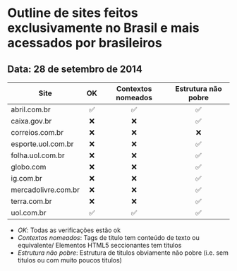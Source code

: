 # Outline de sites feitos exclusivamente no Brasil e mais acessados por brasileiros

## Data: 28 de setembro de 2014

Site                | OK                 | Contextos nomeados | Estrutura não pobre
------------------- | :----------------: | :----------------: | :------------------:
abril.com.br        | :white_check_mark: | :white_check_mark: | :white_check_mark:
caixa.gov.br        | :x:                | :x:                | :white_check_mark:
correios.com.br     | :x:                | :x:                | :x:
esporte.uol.com.br  | :x:                | :x:                | :white_check_mark:
folha.uol.com.br    | :x:                | :x:                | :white_check_mark:
globo.com           | :x:                | :x:                | :white_check_mark:
ig.com.br           | :x:                | :x:                | :white_check_mark:
mercadolivre.com.br | :x:                | :x:                | :white_check_mark:
terra.com.br        | :x:                | :x:                | :white_check_mark:
uol.com.br          | :white_check_mark: | :white_check_mark: | :white_check_mark:

- *OK*: Todas as verificações estão ok
- *Contextos nomeados*: Tags de titulo tem conteúdo de texto ou equivalente/ Elementos HTML5 seccionantes tem titulos
- *Estrutura não pobre*: Estrutura de titulos obviamente não pobre (i.e. sem titulos ou com muito poucos titulos)
